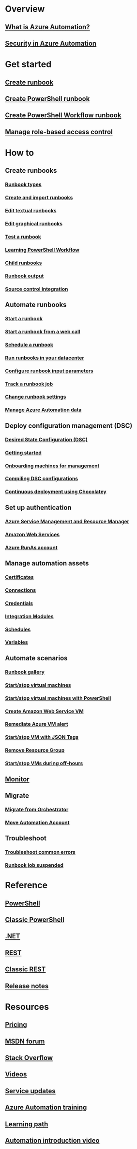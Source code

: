 # Overview
## [What is Azure Automation?](/documentation/articles/automation-intro/)
## [Security in Azure Automation](/documentation/articles/automation-security-overview/)

# Get started
## [Create runbook](/documentation/articles/automation-first-runbook-graphical/)
## [Create PowerShell runbook](/documentation/articles/automation-first-runbook-textual-powershell/)
## [Create PowerShell Workflow runbook](/documentation/articles/automation-first-runbook-textual/)
## [Manage role-based access control](/documentation/articles/automation-role-based-access-control/)


# How to
## Create runbooks
### [Runbook types](/documentation/articles/automation-runbook-types/)
### [Create and import runbooks](/documentation/articles/automation-creating-importing-runbook/)
### [Edit textual runbooks](/documentation/articles/automation-edit-textual-runbook/)
### [Edit graphical runbooks](/documentation/articles/automation-graphical-authoring-intro/)
### [Test a runbook](/documentation/articles/automation-testing-runbook/)
### [Learning PowerShell Workflow](/documentation/articles/automation-powershell-workflow/)
### [Child runbooks](/documentation/articles/automation-child-runbooks/)
### [Runbook output](/documentation/articles/automation-runbook-output-and-messages/)
### [Source control integration](/documentation/articles/automation-source-control-integration/)
## Automate runbooks
### [Start a runbook](/documentation/articles/automation-starting-a-runbook/)
### [Start a runbook from a web call](/documentation/articles/automation-webhooks/)
### [Schedule a runbook](/documentation/articles/automation-scheduling-a-runbook/)
### [Run runbooks in your datacenter](/documentation/articles/automation-hybrid-runbook-worker/)
### [Configure runbook input parameters](/documentation/articles/automation-runbook-input-parameters/)
### [Track a runbook job](/documentation/articles/automation-runbook-execution/)
### [Change runbook settings](/documentation/articles/automation-runbook-settings/)
### [Manage Azure Automation data](/documentation/articles/automation-managing-data/)
## Deploy configuration management (DSC)
### [Desired State Configuration (DSC)](/documentation/articles/automation-dsc-overview/)
### [Getting started](/documentation/articles/automation-dsc-getting-started/)
### [Onboarding machines for management](/documentation/articles/automation-dsc-onboarding/)
### [Compiling DSC configurations](/documentation/articles/automation-dsc-compile/)
### [Continuous deployment using Chocolatey](/documentation/articles/automation-dsc-cd-chocolatey/)
## Set up authentication
### [Azure Service Management and Resource Manager](/documentation/articles/automation-sec-configure-aduser-account/)
### [Amazon Web Services](/documentation/articles/automation-sec-configure-aws-account/)
### [Azure RunAs account](/documentation/articles/automation-sec-configure-azure-runas-account/)
## Manage automation assets
### [Certificates](/documentation/articles/automation-certificates/)
### [Connections](/documentation/articles/automation-connections/)
### [Credentials](/documentation/articles/automation-credentials/)
### [Integration Modules](/documentation/articles/automation-integration-modules/)
### [Schedules](/documentation/articles/automation-schedules/)
### [Variables](/documentation/articles/automation-variables/)
## Automate scenarios
### [Runbook gallery](/documentation/articles/automation-runbook-gallery/)
### [Start/stop virtual machines](/documentation/articles/automation-solution-startstopvm-graphical/)
### [Start/stop virtual machines with PowerShell](/documentation/articles/automation-solution-startstopvm-psworkflow/)
### [Create Amazon Web Service VM](/documentation/articles/automation-scenario-aws-deployment/)
### [Remediate Azure VM alert](/documentation/articles/automation-azure-vm-alert-integration/)
### [Start/stop VM with JSON Tags](/documentation/articles/automation-scenario-start-stop-vm-wjson-tags/)
### [Remove Resource Group](/documentation/articles/automation-scenario-remove-resourcegroup/)
### [Start/stop VMs during off-hours](/documentation/articles/automation-solution-vm-management/)

## [Monitor](/documentation/articles/automation-manage-send-joblogs-log-analytics/)

## Migrate
### [Migrate from Orchestrator](/documentation/articles/automation-orchestrator-migration/)
### [Move Automation Account](/documentation/articles/automation-migrate-account-subscription/)

## Troubleshoot
### [Troubleshoot common errors](/documentation/articles/automation-troubleshooting-automation-errors/)
### [Runbook job suspended](/documentation/articles/automation-troubleshooting-hrw-runbook-terminates-suspended/)

# Reference
## [PowerShell](/powershell/azureps-cmdlets-docs)
## [Classic PowerShell](/powershell/servicemanagement)
## [.NET](/dotnet/api)
## [REST](https://msdn.microsoft.com/zh-cn/library/azure/mt662285.aspx)
## [Classic REST](https://msdn.microsoft.com/zh-cn/library/azure/mt163781)
## [Release notes](https://azure.microsoft.com/updates/?product=automation)

# Resources
## [Pricing](/pricing/details/automation/)  
## [MSDN forum](https://social.msdn.microsoft.com/Forums/azure/zh-cn/home?forum=azureautomation)  
## [Stack Overflow](http://stackoverflow.com/questions/tagged/azure-automation)
## [Videos](https://azure.microsoft.com/documentation/videos/index/?services=automation)
## [Service updates](https://azure.microsoft.com/updates/?product=automation)
## [Azure Automation training](https://mva.microsoft.com/training-courses/automating-the-cloud-with-azure-automation-8323?l=C6mIpCay_4804984382)
## [Learning path](https://azure.microsoft.com/documentation/learning-paths/automation/)
## [Automation introduction video](https://azure.microsoft.com/documentation/videos/azure-automation-101-with-powershell-and-eamon-o-reilly/)
